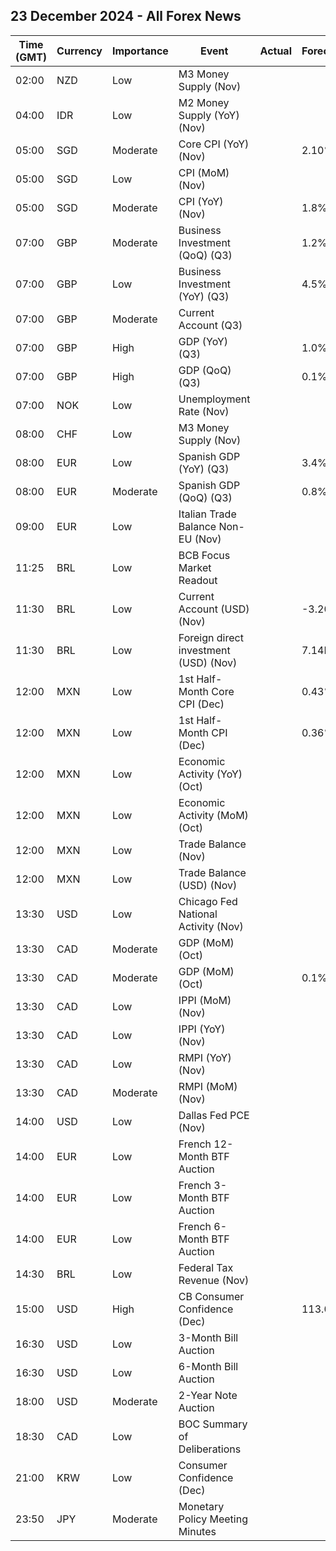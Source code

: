 ## 23 December 2024 - All Forex News

| Time (GMT) | Currency | Importance | Event | Actual | Forecast | Previous |
|------|----------|------------|-------|--------|----------|----------|
| 02:00 | NZD | Low | M3 Money Supply (Nov) |  |  | 418,981.0B |
| 04:00 | IDR | Low | M2 Money Supply (YoY) (Nov) |  |  | 6.70% |
| 05:00 | SGD | Moderate | Core CPI (YoY) (Nov) |  | 2.10% | 2.10% |
| 05:00 | SGD | Low | CPI (MoM) (Nov) |  |  | -0.30% |
| 05:00 | SGD | Moderate | CPI (YoY) (Nov) |  | 1.8% | 1.4% |
| 07:00 | GBP | Moderate | Business Investment (QoQ) (Q3) |  | 1.2% | 1.2% |
| 07:00 | GBP | Low | Business Investment (YoY) (Q3) |  | 4.5% | 4.5% |
| 07:00 | GBP | Moderate | Current Account (Q3) |  |  | -28.4B |
| 07:00 | GBP | High | GDP (YoY) (Q3) |  | 1.0% | 1.0% |
| 07:00 | GBP | High | GDP (QoQ) (Q3) |  | 0.1% | 0.1% |
| 07:00 | NOK | Low | Unemployment Rate (Nov) |  |  | 4.1% |
| 08:00 | CHF | Low | M3 Money Supply (Nov) |  |  | 1,147,624.0B |
| 08:00 | EUR | Low | Spanish GDP (YoY) (Q3) |  | 3.4% | 3.4% |
| 08:00 | EUR | Moderate | Spanish GDP (QoQ) (Q3) |  | 0.8% | 0.8% |
| 09:00 | EUR | Low | Italian Trade Balance Non-EU (Nov) |  |  | 5.71B |
| 11:25 | BRL | Low | BCB Focus Market Readout |  |  |  |
| 11:30 | BRL | Low | Current Account (USD) (Nov) |  | -3.20B | -5.88B |
| 11:30 | BRL | Low | Foreign direct investment (USD) (Nov) |  | 7.14B | 5.72B |
| 12:00 | MXN | Low | 1st Half-Month Core CPI (Dec) |  | 0.43% | 0.04% |
| 12:00 | MXN | Low | 1st Half-Month CPI (Dec) |  | 0.36% | 0.37% |
| 12:00 | MXN | Low | Economic Activity (YoY) (Oct) |  |  | 0.30% |
| 12:00 | MXN | Low | Economic Activity (MoM) (Oct) |  |  | 0.20% |
| 12:00 | MXN | Low | Trade Balance (Nov) |  |  | 0.371B |
| 12:00 | MXN | Low | Trade Balance (USD) (Nov) |  |  | 0.463B |
| 13:30 | USD | Low | Chicago Fed National Activity (Nov) |  |  | -0.40 |
| 13:30 | CAD | Moderate | GDP (MoM) (Oct) |  |  | 0.1% |
| 13:30 | CAD | Moderate | GDP (MoM) (Oct) |  | 0.1% | 0.1% |
| 13:30 | CAD | Low | IPPI (MoM) (Nov) |  |  | 1.2% |
| 13:30 | CAD | Low | IPPI (YoY) (Nov) |  |  | 1.1% |
| 13:30 | CAD | Low | RMPI (YoY) (Nov) |  |  | -2.8% |
| 13:30 | CAD | Moderate | RMPI (MoM) (Nov) |  |  | 3.8% |
| 14:00 | USD | Low | Dallas Fed PCE (Nov) |  |  | 2.30% |
| 14:00 | EUR | Low | French 12-Month BTF Auction |  |  | 2.372% |
| 14:00 | EUR | Low | French 3-Month BTF Auction |  |  | 2.770% |
| 14:00 | EUR | Low | French 6-Month BTF Auction |  |  | 2.575% |
| 14:30 | BRL | Low | Federal Tax Revenue (Nov) |  |  | 247.92B |
| 15:00 | USD | High | CB Consumer Confidence (Dec) |  | 113.0 | 111.7 |
| 16:30 | USD | Low | 3-Month Bill Auction |  |  | 4.250% |
| 16:30 | USD | Low | 6-Month Bill Auction |  |  | 4.160% |
| 18:00 | USD | Moderate | 2-Year Note Auction |  |  | 4.274% |
| 18:30 | CAD | Low | BOC Summary of Deliberations |  |  |  |
| 21:00 | KRW | Low | Consumer Confidence (Dec) |  |  | 100.7 |
| 23:50 | JPY | Moderate | Monetary Policy Meeting Minutes |  |  |  |
